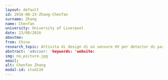 ```yaml
---
layout: default 
id: 2016-08-23-Zhang-Chenfan
surname: Zhang
name: Chenfan
university: University of Liverpool
date: 23/08/2016
aboutme: 
from: China
research_topic: Attivita di design di un sensore HV per detector di particelle
abstract: 'advisor: 'keywords: 'website: 
img: no_picture.jpg
email: 
alt: Chenfan Zhang
modal-id: stud119
---
```

